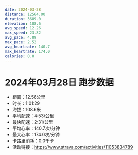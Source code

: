 ```yaml
---
date: 2024-03-28
distance: 12564.00
duration: 3689.0
elevation: 108.6
avg_speed: 12.26
max_speed: 23.82
avg_pace: 4.89
max_pace: 2.52
avg_heartrate: 140.7
max_heartrate: 174.0
calories: 0.0
---
```


# 2024年03月28日 跑步数据

- 距离：12.56公里
- 时长：1:01:29
- 海拔：108.6米
- 平均配速：4:53/公里
- 最快配速：2:31/公里
- 平均心率：140.7次/分钟
- 最大心率：174.0次/分钟
- 卡路里消耗：0.0千卡
- 活动链接：https://www.strava.com/activities/11053834789
